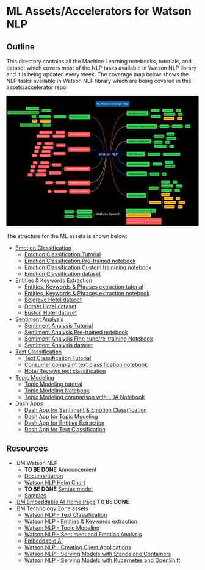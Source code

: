 # ML Assets/Accelerators for Watson NLP

## Outline

This directory contains all the Machine Learning notebooks, tutorials, and dataset which covers most of the NLP tasks available in Watson NLP library and it is being updated every week. The coverage map below shows the NLP tasks available in Watson NLP library which are being covered in this assets/accelerator repo.

  ![ML Assets Coverage Map](../Screenshots/ML-Assets-Coverage-Map.png)


The structure for the ML assets is shown below:

* [Emotion Classification](Emotion-Classification/)
    * [Emotion Classification Tutorial](Emotion-Classification/Emotion%20Classification%20Tutorial.md)
    * [Emotion Classification Pre-trained notebook](Emotion-Classification/Emotion%20Classification%20-%20Pre-Trained%20Models.ipynb)
    * [Emotion Classification Custom trainining notebook](Emotion-Classification/Emotion%20Classification%20-%20Custom%20Model%20Training.ipynb)
    * [Emotion Classification dataset](Emotion-Classification/emotion-tweets.csv)
* [Entities & Keywords Extraction](Emotion-Classification/)
    * [Entities, Keywords & Phrases extraction tutorial](Entities-Keywords-Extraction/Entities-extraction-tutorial.md)
    * [Entities, Keywords & Phrases extraction notebook](Entities-Keywords-Extraction/Hotel%20Reviews%20Analysis%20-%20Entities%20and%20Keywords.ipynb)
    * [Belgrave Hotel dataset](Entities-Keywords-Extraction/uk_england_london_belgrave_hotel.csv)
    * [Dorset Hotel dataset](Entities-Keywords-Extraction/uk_england_london_dorset_square.csv)
    * [Euston Hotel dataset](Entities-Keywords-Extraction/uk_england_london_euston_square_hotel.csv)
* [Sentiment Analysis](Sentiment-Analysis/)
    * [Sentiment Analysis Tutorial](Sentiment-Analysis/Sentiment%20Analysis%20Tutorial%20extended.md)
    * [Sentiment Analysis Pre-trained notebook](Sentiment-Analysis/Sentiment%20Analysis%20-%20Pre-Trained%20models.ipynb)
    * [Sentiment Analysis Fine-tune/re-training Notebook](Sentiment-Analysis/Sentiment%20Analysis%20-%20Model%20Training.ipynb)
    * [Sentiment Analysis dataset](Sentiment-Analysis/movies_small.csv)
* [Text Classification](Text-Classification)
    * [Text Classification Tutorial](Text-Classification/Text-Classification-Tutorial.md)
    * [Consumer complaint text classification notebook](Text-Classification/Consumer%20complaints%20Classification.ipynb)
    * [Hotel Reviews text classification](Text-Classification/Hotel%20Reviews%20Classification.ipynb)
* [Topic Modeling](Topic-Modeling)
    * [Topic Modeling tutorial](Topic-Modeling/Topic-Modeling-Tutorial.md)
    * [Topic Modeling Notebook](Topic-Modeling/Complaint%20Data%20Topic%20Modeling.ipynb)
    * [Topic Modeling comparison with LDA Notebook](Topic-Modeling/Complaint%20Data%20Topic%20Modeling%20-%20Compare%20With%20LDA.ipynb)
* [Dash Apps](Dash-App)
    * [Dash App for Sentiment & Emotion Classification](Dash-App/Sentiment_dash_app.py)
    * [Dash App for Topic Modeling](Dash-App/Topic_dash_app.py)
    * [Dash App for Entities Extraction](Dash-App/Entity_extraction_dash_app.py)
    * [Dash App for Text Classification](Dash-App/Text_classification_dash_app.py)

## Resources

* IBM Watson NLP
  * **TO BE DONE** Announcement
  * [Documentation](https://ibmdocs-test.mybluemix.net/docs/en/watson-libraries?topic=watson-natural-language-processing-home)
  * [Watson NLP Helm Chart](https://github.com/cloud-native-toolkit/toolkit-charts/tree/main/stable/watson-nlp)
  * **TO BE DONE** [Syntax model](https://ibmdocs-test.mybluemix.net/docs/en/watson-libraries?topic=models-syntax)
  * [Samples](https://github.com/ibm-build-labs/Watson-NLP)
* [IBM Embeddable AI Home Page](https://dce.blabs.cloud/) **TO BE DONE**
* IBM Technology Zone assets
  * [Watson NLP - Text Classification](https://techzone.ibm.com/collection/watson-nlp-text-classification)
  * [Watson NLP - Entities & Keywords extraction](https://techzone.ibm.com/collection/watson-nlp-entities-keywords-extraction)
  * [Watson NLP - Topic Modeling](https://techzone.ibm.com/collection/watson-nlp-topic-modeling)
  * [Watson NLP - Sentiment and Emotion Analysis](https://techzone.ibm.com/collection/watson-core-nlp)
  * [Embeddable AI](https://techzone.ibm.com/collection/embedded-ai)
  * [Watson NLP - Creating Client Applications](https://techzone.ibm.com/collection/watson-nlp-creating-client-applications)
  * [Watson NLP - Serving Models with Standalone Containers](https://techzone.ibm.com/collection/watson-nlp-serving-models-with-standalone-containers)
  * [Watson NLP - Serving Models with Kubernetes and OpenShift](https://techzone.ibm.com/collection/watson-nlp-serving-nlp-models)

